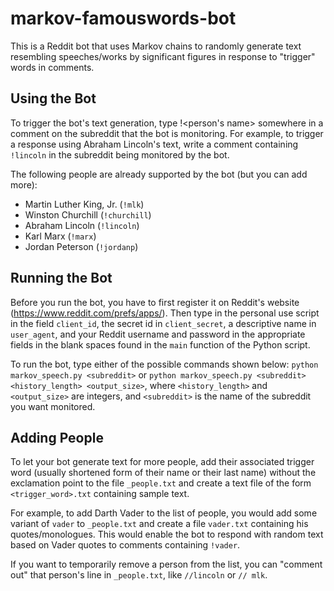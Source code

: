 # markov-famouswords-bot
This is a Reddit bot that uses Markov chains to randomly generate text resembling speeches/works by significant figures in response to "trigger" words in comments.

## Using the Bot
To trigger the bot's text generation, type !<person's name> somewhere in a comment on the subreddit that the bot is monitoring. For example, to trigger a response using Abraham Lincoln's text, write a comment containing ``!lincoln`` in the subreddit being monitored by the bot.

The following people are already supported by the bot (but you can add more):
* Martin Luther King, Jr. (``!mlk``)
* Winston Churchill (``!churchill``)
* Abraham Lincoln (``!lincoln``)
* Karl Marx (``!marx``)
* Jordan Peterson (``!jordanp``)

## Running the Bot
Before you run the bot, you have to first register it on Reddit's website (https://www.reddit.com/prefs/apps/). Then type in the personal use script in the field ``client_id``, the secret id in ``client_secret``, a descriptive name in ``user_agent``, and your Reddit username and password in the appropriate fields in the blank spaces found in the ``main`` function of the Python script.

To run the bot, type either of the possible commands shown below:
`python markov_speech.py <subreddit>` or
`python markov_speech.py <subreddit> <history_length> <output_size>`,
where `<history_length>` and `<output_size>` are integers, and ``<subreddit>`` is the name of the subreddit you want monitored.

## Adding People
To let your bot generate text for more people, add their associated trigger word (usually shortened form of their name or their last name) without the exclamation point to the file ``_people.txt`` and create a text file of the form ``<trigger_word>.txt`` containing sample text. 

For example, to add Darth Vader to the list of people, you would add some variant of ``vader`` to ``_people.txt`` and create a file ``vader.txt`` containing his quotes/monologues. This would enable the bot to respond with random text based on Vader quotes to comments containing ``!vader``.

If you want to temporarily remove a person from the list, you can "comment out" that person's line in ``_people.txt``, like ``//lincoln`` or ``// mlk``.

